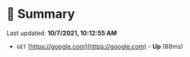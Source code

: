 # 📖 Summary
Last updated: **10/7/2021, 10:12:55 AM**

- `GET` [https://google.com](https://google.com) - **Up** (88ms)
